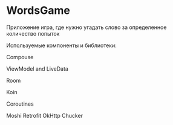 # WordsGame
 
Приложение игра, где нужно угадать слово за определенное количество попыток

Используемые компоненты и библиотеки:

Compouse

ViewModel and LiveData

Room

Koin

Coroutines

Moshi Retrofit OkHttp Chucker
